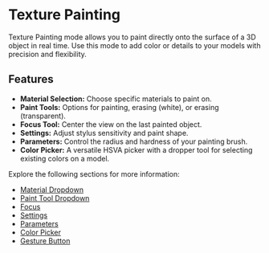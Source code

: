 # Texture Painting  

Texture Painting mode allows you to paint directly onto the surface of a 3D object in real time. Use this mode to add color or details to your models with precision and flexibility.  

## Features  
- **Material Selection:** Choose specific materials to paint on.  
- **Paint Tools:** Options for painting, erasing (white), or erasing (transparent).  
- **Focus Tool:** Center the view on the last painted object.  
- **Settings:** Adjust stylus sensitivity and paint shape.  
- **Parameters:** Control the radius and hardness of your painting brush.  
- **Color Picker:** A versatile HSVA picker with a dropper tool for selecting existing colors on a model.  

Explore the following sections for more information:  
- [Material Dropdown](./painting/material.md)  
- [Paint Tool Dropdown](./painting/tools.md)  
- [Focus](./painting/focus.md)  
- [Settings](./painting/settings.md)  
- [Parameters](./painting/params.md)  
- [Color Picker](./painting/colorpicker.md)  
- [Gesture Button](./painting/gesturebutton.md)